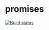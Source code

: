 # promises
[![Build status](https://ci.appveyor.com/api/projects/status/rua32uo35j30rdp6?svg=true)](https://ci.appveyor.com/project/Suren73/promises)
